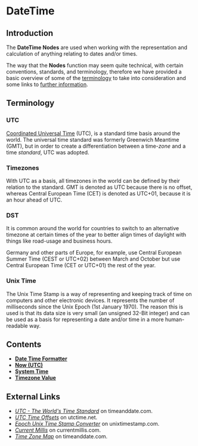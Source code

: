 # DateTime

## Introduction

The **DateTime Nodes** are used when working with the representation and calculation of anything relating to dates and/or times.

The way that the **Nodes** function may seem quite technical, with certain conventions, standards, and terminology, therefore we have provided a basic overview of some of the [terminology](./#terminology) to take into consideration and some links to [further information](./#contents).

## Terminology

### UTC

[Coordinated Universal Time](https://www.timeanddate.com/time/aboututc.html) \(UTC\), is a standard time basis around the world. The universal time standard was formerly Greenwich Meantime \(GMT\), but in order to create a differentiation between a time-_zone_ and a time _standard_, UTC was adopted.

### Timezones

With UTC as a basis, all timezones in the world can be defined by their relation to the standard. GMT is denoted as UTC because there is no offset, whereas Central European Time \(CET\) is denoted as UTC+01, because it is an hour ahead of UTC.

### DST

It is common around the world for countries to switch to an alternative timezone at certain times of the year to better align times of daylight with things like road-usage and business hours.

Germany and other parts of Europe, for example, use Central European Summer Time \(CEST or UTC+02\) between March and October but use Central European Time \(CET or UTC+01\) the rest of the year.

### Unix Time

The Unix Time Stamp is a way of representing and keeping track of time on computers and other electronic devices. It represents the number of milliseconds since the Unix Epoch \(1st January 1970\). The reason this is used is that its data size is very small \(an unsigned 32-Bit integer\) and can be used as a basis for representing a date and/or time in a more human-readable way.

## Contents

* [**Date Time Formatter**](date-time-formatter.md)
* [**Now \(UTC\)**]()
* [**System Time**](system-time.md)
* [**Timezone Value**](timezone-value.md)

## External Links

* [_UTC - The World's Time Standard_](https://www.timeanddate.com/time/aboututc.html) on timeanddate.com.
* [_UTC Time Offsets_](https://www.utctime.net/utc-time-zone-offsets) on utctime.net.
* [_Epoch Unix Time Stamp Converter_](https://www.unixtimestamp.com/) on unixtimestamp.com.
* [_Current Millis_](https://currentmillis.com/) on currentmillis.com.
* [_Time Zone Map_](https://www.timeanddate.com/time/map/) on timeanddate.com.

